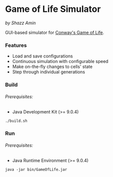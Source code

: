 Game of Life Simulator
======================

*by Shazz Amin*

GUI-based simulator for [Conway's Game of Life](https://en.wikipedia.org/wiki/Conway%27s_Game_of_Life).

### Features
* Load and save configurations
* Continuous simulation with configurable speed
* Make on-the-fly changes to cells' state
* Step through individual generations

### Build
###### Prerequisites:
* Java Development Kit (>= 9.0.4)

`./build.sh`

### Run
###### Prerequisites:
* Java Runtime Environment (>= 9.0.4)

`java -jar bin/GameOfLife.jar`

